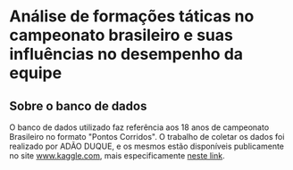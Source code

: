 # Análise de formações táticas no campeonato brasileiro e suas influências no desempenho da equipe

## Sobre o banco de dados

O banco de dados utilizado faz referência aos 18 anos de campeonato Brasileiro no formato "Pontos Corridos". O trabalho de coletar os dados foi realizado por ADÃO DUQUE, e os mesmos estão disponíveis publicamente no site www.kaggle.com, mais especificamente [neste link](https://www.kaggle.com/datasets/adaoduque/campeonato-brasileiro-de-futebol).
